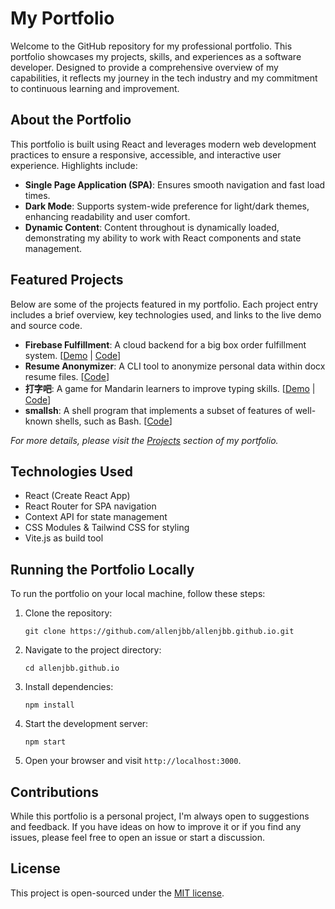 # My Portfolio

Welcome to the GitHub repository for my professional portfolio. This portfolio showcases my projects, skills, and experiences as a software developer. Designed to provide a comprehensive overview of my capabilities, it reflects my journey in the tech industry and my commitment to continuous learning and improvement.

## About the Portfolio

This portfolio is built using React and leverages modern web development practices to ensure a responsive, accessible, and interactive user experience. Highlights include:

- **Single Page Application (SPA)**: Ensures smooth navigation and fast load times.
- **Dark Mode**: Supports system-wide preference for light/dark themes, enhancing readability and user comfort.
- **Dynamic Content**: Content throughout is dynamically loaded, demonstrating my ability to work with React components and state management.

## Featured Projects

Below are some of the projects featured in my portfolio. Each project entry includes a brief overview, key technologies used, and links to the live demo and source code.

- **Firebase Fulfillment**: A cloud backend for a big box order fulfillment system. [[Demo](#) | [Code](https://github.com/allenjbb/firebase-fulfillment)]
- **Resume Anonymizer**: A CLI tool to anonymize personal data within docx resume files. [[Code](https://github.com/allenjbb/resume-anonymizer)]
- **打字吧**: A game for Mandarin learners to improve typing skills. [[Demo](#) | [Code](https://github.com/allenjbb/daziba)]
- **smallsh**: A shell program that implements a subset of features of well-known shells, such as Bash. [[Code](https://github.com/allenjbb/smallsh)]

_For more details, please visit the [Projects](https://allenjbb.github.io/projects) section of my portfolio._

## Technologies Used

- React (Create React App)
- React Router for SPA navigation
- Context API for state management
- CSS Modules & Tailwind CSS for styling
- Vite.js as build tool

## Running the Portfolio Locally

To run the portfolio on your local machine, follow these steps:

1. Clone the repository:
   ```
   git clone https://github.com/allenjbb/allenjbb.github.io.git
   ```
2. Navigate to the project directory:
   ```
   cd allenjbb.github.io
   ```
3. Install dependencies:
   ```
   npm install
   ```
4. Start the development server:
   ```
   npm start
   ```
5. Open your browser and visit `http://localhost:3000`.

## Contributions

While this portfolio is a personal project, I'm always open to suggestions and feedback. If you have ideas on how to improve it or if you find any issues, please feel free to open an issue or start a discussion.

## License

This project is open-sourced under the [MIT license](LICENSE).
